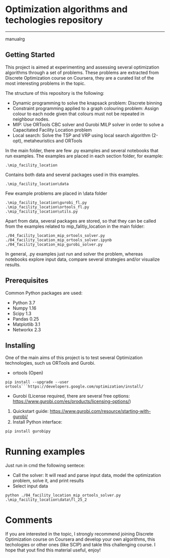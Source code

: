 # Optimization algorithms and techologies repository
------
manualrg

## Getting Started
This project is aimed at experimenting and assessing several optimization algorithms through a set of problems.
These problems are extracted from Discrete Optimization course on Coursera, they are a curated list of the most interesting problems in the topic.

The structure of this repository is the following:
* Dynamic programming to solve the knapsack problem: Discrete binning
* Constraint programming applied to a graph colouring problem: Assign colour to each node given that colours must not be repeated in neighbour nodes.
* MIP: Use ORTools CBC solver and Gurobi MILP solver in order to solve a Capacitated Facility Location problem
* Local search: Solve the TSP and VRP using local search algorithm (2-opt), metaheuristics and ORTools


In the main folder, there are few .py examples and several  notebooks that run examples.
The examples are placed in each section folder, for example:

```.\mip_facility_location```

Contains both data and several packages used in this examples.

```.\mip_facility_location\data```

Few example problems are placed in \data folder

```
.\mip_facility_location\gurobi_fl.py
.\mip_facility_location\ortools_fl.py
.\mip_facility_location\utils.py
```
Apart from data, several packages are stored, so that they can be called from the examples related to mip_falitiy_location in the main folder:

```
./04_facility_location_mip_ortools_solver.py
./04_facility_location_mip_ortools_solver.ipynb
./04_facility_location_mip_gurobi_solver.py
```

In general, .py examples just run and solver the problem, whereas notebooks explore input data, compare several strategies and/or visualize results.


## Prerequisites
Common Python packages are used:

* Python 3.7
* Numpy 1.16
* Scipy 1.3
* Pandas 0.25
* Matplotlib 3.1
* Networkx 2.3


## Installing
One of the main aims of this project is to test several Optimization technologies, such us ORTools and Gurobi.
* ortools (Open)
```
pip install --upgrade --user ortools```https://developers.google.com/optimization/install/
```
* Gurobi (License required, there are several free options: https://www.gurobi.com/es/products/licensing-options/)
1. Quickstart guide: https://www.gurobi.com/resource/starting-with-gurobi/
3. Install Python interface:
```
pip install gurobipy 
```

# Running examples
Just run in cmd the following sentece:
* Call the solver: It will read and parse input data, model the optimization problem, solve it, and print results
* Select input data
```
python ./04_facility_location_mip_ortools_solver.py .\mip_facility_location\data\fl_25_2
```

# Comments
If you are interested in the topic, I strongly recommend joining Discrete Optimization course on Coursera and develop your own algorithms, this techologies or other ones (like SCIP) and takle this challenging course.
I hope that yout find this material useful, enjoy!
